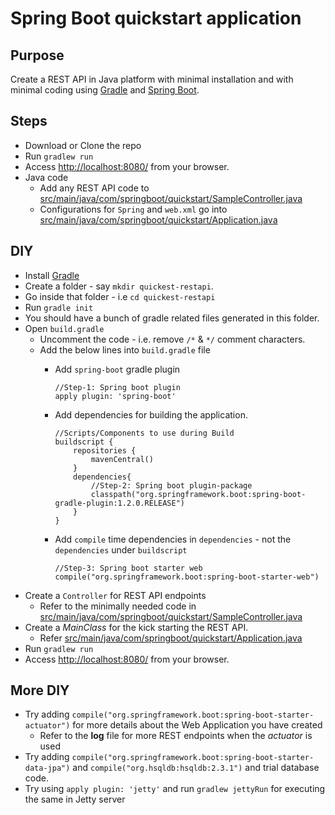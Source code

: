 # Spring Boot quickstart application

## Purpose

Create a REST API in Java platform with minimal installation and with minimal coding using 
[Gradle]((https://www.gradle.org/)) and [Spring Boot](http://projects.spring.io/spring-boot/).

## Steps
  - Download or Clone the repo
  - Run `gradlew run`
  - Access [http://localhost:8080/](http://localhost:8080) from your browser.
  - Java code
    - Add any REST API code to [src/main/java/com/springboot/quickstart/SampleController.java](./src/main/java/com/springboot/quickstart/SampleController.java)
	- Configurations for `Spring` and `web.xml` go into [src/main/java/com/springboot/quickstart/Application.java](./src/main/java/com/springboot/quickstart/Application.java)
  
## DIY
  - Install [Gradle](https://www.gradle.org/)
  - Create a folder - say `mkdir quickest-restapi`.
  - Go inside that folder - i.e `cd quickest-restapi`
  - Run `gradle init`
  - You should have a bunch of gradle related files generated in this folder.
  - Open `build.gradle`
    - Uncomment the code - i.e. remove `/*` & `*/` comment characters.
    - Add the below lines into `build.gradle` file
      - Add `spring-boot` gradle plugin 
	  
	    ```
		//Step-1: Spring boot plugin
        apply plugin: 'spring-boot'
        ```
	  - Add dependencies for building the application.
	  
	    ```
		//Scripts/Components to use during Build
		buildscript {
			repositories {
				mavenCentral()
			}
			dependencies{
				//Step-2: Spring boot plugin-package
				classpath("org.springframework.boot:spring-boot-gradle-plugin:1.2.0.RELEASE")
			}
		}
		```
	  - Add `compile` time dependencies in `dependencies` - not the `dependencies` under `buildscript`
	  
	    ```
        //Step-3: Spring boot starter web
        compile("org.springframework.boot:spring-boot-starter-web")
		```
  - Create a `Controller` for REST API endpoints
    - Refer to the minimally needed code in [src/main/java/com/springboot/quickstart/SampleController.java](./src/main/java/com/springboot/quickstart/SampleController.java)
  - Create a _MainClass_ for the kick starting the REST API.
    - Refer [src/main/java/com/springboot/quickstart/Application.java](./src/main/java/com/springboot/quickstart/Application.java)
  - Run `gradlew run`
  - Access [http://localhost:8080/](http://localhost:8080) from your browser.


## More DIY
  - Try adding `compile("org.springframework.boot:spring-boot-starter-actuator")` for more details about the Web Application you have created
    - Refer to the __log__ file for more REST endpoints when the _actuator_ is used
  - Try adding `compile("org.springframework.boot:spring-boot-starter-data-jpa")` and `compile("org.hsqldb:hsqldb:2.3.1")` and trial database code.
  - Try using `apply plugin: 'jetty'` and run `gradlew jettyRun` for executing the same in Jetty server
